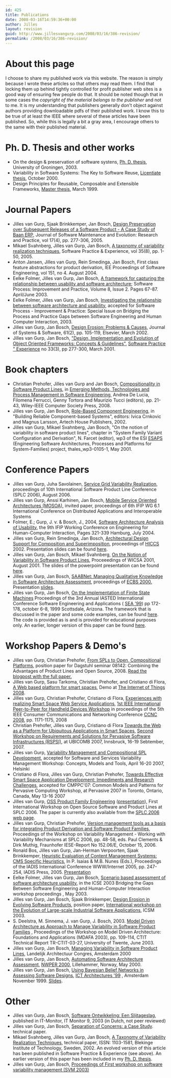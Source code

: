 ```yaml
---
id: 425
title: Publications
date: 2008-03-16T14:59:36+00:00
author: Jilles
layout: revision
guid: http://www.jillesvangurp.com/2008/03/16/386-revision/
permalink: /2008/03/16/386-revision/
---
```

<h1>About this page</h1>
I choose to share my published work via this website. The reason is simply because I wrote these articles so that others may read them. I find that locking them up behind tightly controlled for profit publisher web sites is a good way of ensuring few people do that. It should be noted though that in some cases the <em>copyright of the material belongs to the publisher</em> and not to me. It is my understanding that publishers generally don't object against authors providing downloadable pdfs of their published work. I know this to be true of at least the IEEE where several of these articles have been published. So, while this is legally a bit a gray area, I encourage others to the same with their published material.

<h1> Ph. D. Thesis and other works </h1>
<ul><li>On the design &amp; preservation of software systens, <a href="/static/phdthesis/index.html">Ph. D. thesis</a>, University of Groningen, 2003. </li>
<li>Variability in Software Systems: The Key to Software Reuse, <a href="/static/Lic/index.html">Licentiate thesis</a>, October 2000. </li>
<li>Design Principles for Reusable, Composable and Extensible Frameworks, <a     href="/static/MasterThesisHomepage/index.html">Master thesis</a>, March 1999. </li>
 </ul>
<h1> Journal Papers </h1>
<ul><li>Jilles van Gurp, Sjaak Brinkkemper, Jan Bosch, <a href="/static/DesignPreservation_in_JSMERP.pdf">Design Preservation over Subsequent Releases of a Software Product - A Case Study of Baan ERP</a>, Journal of Software Maintenance and Evolution: Research and Practice, vol 17(4), pp. 277-306, 2005. </li>
<li>Mikael Svahnberg, Jilles van Gurp, Jan Bosch, <a href="/static/SPEMAS.pdf">A taxonomy of variability realization techniques</a>, Software Practice &amp; Experience, vol 35(8), pp. 1-50, 2005. </li>
<li>Anton Jansen, Jilles van Gurp, Rein Smedinga, Jan Bosch, First class feature abstractions for product derivation, IEE Proceedings of Software Engineering, vol 151, no 4. August 2004. </li>
<li>Eelke Folmer, Jilles van Gurp, Jan Bosch, <a href="/static/spisf.pdf">A framework for capturing the relationship between usability and software architecture</a>; Software Process: Improvement and Practice, Volume 8, Issue 2. Pages 67-87. April/June 2003. </li>
<li>Eelke Folmer, Jilles van Gurp, Jan Bosch, <a href="/static/eelkespisf.pdf">Investigating the relationship between software architecture and usability</a>, accepted for Software Process - Improvement &amp; Practice: Special Issue on Bridging the Process and Practice Gaps between Software Engineering and Human Computer Interaction, 2003. </li>
<li>Jilles van Gurp, Jan Bosch, <a href="/static/designerosionproblemsandcauses.pdf">Design Erosion: Problems &amp; Causes</a>, Journal of Systems &amp; Software, 61(2), pp. 105-119, Elsevier, March 2002. </li>
<li>Jilles van Gurp, Jan Bosch, <a href="/static/spejvg.pdf">"Design, Implementation and Evolution of Object Oriented Frameworks: Concepts &amp; Guidelines"</a>, <a     href="http://www3.interscience.wiley.com/cgi-bin/jtoc?ID=1752">Software Practice " Experience</a> no 33(3), pp 277-300, March 2001. </li>
 </ul>
<h1> Book chapters </h1>
<ul><li>Christian Prehofer, Jilles van Gurp and Jan Bosch, <a href="/static/compositionalapproachchapter.pdf">Compositionality in Software Product Lines</a>, in <a     href="http://www.amazon.com/Emerging-Technologies-Management-Software-Engineering/dp/0470085711">Emerging Methods, Technologies and Process Management in Software Engineering</a>, Andrea De Lucia, Filomena Ferrucci, Genny Tortora and Maurizio Tucci (editors), pp. 21-43, Wiley-IEEE Computer Society Press, 2008.</li>
<li>Jilles van Gurp, Jan Bosch, <a href="/static/rolebasedcomponentengineering.pdf">Role-Based Component Engineering</a>, in "Building Reliable Component-based Systems", editors: Ivica Crnkovic and Magnus Larsson, Artech House Publishers, 2002. </li>
<li>Jilles van Gurp, Mikael Svahnberg, Jan Bosch, "On the notion of variability in software product lines", chapter in "System Family Variant Configuration and Derivation", N. Farcet (editor), wp3 of the ESI <a     href="http://www.esi.es/esaps/">ESAPS</a> (Engineering Software Architectures, Processes and Platforms for System-Families) project, thales_wp3-0105-1, May 2001. </li>
 </ul>
<h1> Conference Papers </h1>
<ul><li>Jilles van Gurp, Juha Savolainen, <a href="/static/splc2006servicegridvariability.pdf">Service Grid Variability Realization</a>, proceedings of 10th International Software Product Line Conference (SPLC 2006), August 2006. </li>
<li>Jilles van Gurp, Anssi Karhinen, Jan Bosch, <a href="/static/mosoa.pdf">Mobile Service Oriented Architectures (MOSOA)</a>, invited paper, proceedings of 6th IFIP WG 6.1 International Conference on Distributed Applications and Interoperable Systems </li>
<li>Folmer, E.; Gurp, J. v. &amp; Bosch, J., 2004, <a href="/static/ehci2004.pdf">Software Architecture Analysis of Usability</a>, the 9th IFIP Working Conference on Engineering for Human-Computer Interaction, Pages 321-339 Hamburg, July 2004. </li>
<li>Jilles van Gurp, Rein Smedinga, Jan Bosch, <a href="/static/steai051.pdf">Architectural Design Support for Composition and Superimposition</a>, proceedings of <a href="http://www.hicss.hawaii.edu/diglib.htm">HICCS</a> 2002. Presentation slides can be found <a href="/static/hiccs2002-presentation.zip">here</a>. </li>
<li>Jilles van Gurp, Jan Bosch, Mikael Svahnberg, <a href="notionOfVariability.pdf">On the Notion of Variability in Software Product Lines</a>, Proceeedings of WICSA 2001, August 2001. The slides of the powerpoint presentation can be found <a href="/static/wicsa_2001.ppt">here</a>. </li>
<li>Jilles van Gurp, Jan Bosch, <a href="/static/saabnetECBS.pdf">SAABNet: Managing Qualitative Knowledge in Software Architecture Assessment</a>,&nbsp;proceedings of <a href="http://www.dcs.napier.ac.uk/ecbs/">ECBS 2000.</a> Presentation <a href="/static/ecbs%20presentation.ppt">slides</a>. </li>
<li>Jilles van Gurp, Jan Bosch, <a href="/static/fsm-sea99.pdf">On the Implementation of Finite State Machines</a> Proceedings of the 3rd Annual IASTED International Conference Software Engineering and Applications ( <a     href="http://www.iasted.com/conferences/1999/scottsdale/sea.htm">SEA '99</a>) pp 172-178, october 6-8, 1999 Scottsdale, Arizona. The framework that is discussed in the paper and some code examples, can be found <a         href="/static/FSMCodeExamples.zip">here</a>. The     code is provided as is and is provided for educational purposes only. An earlier, longer version of     this paper can be found <a href="/static/on_the_implementation_of_finite_state_machines.pdf">here</a>. </li>
 </ul>
<h1>Workshop Papers &amp; Demo's </h1>
<ul>
	<li>Jilles van Gurp, Christian Prehofer, <a href="/static/FromIntegrationalSPLstoOpenCompositionalPlatforms.pdf">From SPLs to Open, Compositional Platforms</a>, position paper for Dagstuhl seminar 08142: Combining the Advantages of Product Lines and Open Source, 2008. <a href="http://www.jillesvangurp.com/2008/03/16/from-spls-to-open-compositional-platforms/">Read the blogpost with the full paper.</a></li>
	<li>Jilles van Gurp, Sasu Tarkoma, Christian Prehofer, and Cristiano di Flora, <a href="/static/iot2008demo.pdf">A Web based platform for smart spaces</a>, Demo at <a href="http://www.the-internet-of-things.org/">The Internet of Things 2008</a>.
<li>Jilles van Gurp, Christian Prehofer, Cristiano di Flora, <a href="/static/ccnc2008.pdf">Experiences with realizing Smart Space Web Service Applications</a>, <a href="http://cms.comsoc.org/CCNC_2008/Content/Home/Call_for_Papers_/P2P_HD_Workshop.html">1st IEEE International Peer-to-Peer for Handheld Devices Workshop</a> in proceedings of the 5th IEEE Consumer Communications and Networking Conference <a href="http://www.ieee-ccnc.org/">CCNC 2008</a>, pp. 1171-1175, 2008</li>
<li>Christian Prehofer, Jilles van Gurp, Cristiano di Flora <a href="/static/WebSmartSpaces.pdf">Towards the Web as a Platform for Ubiquitous Applications in Smart Spaces</a>, <a href="http://www.igd.fhg.de/igd-a1/RSPSI2/">Second Workshop on Requirements and Solutions for Pervasive Software Infrastructures (RSPSI)</a>, at UBICOMB 2007, Innsbruck, 16-19 Sebtember, 2007. </li>
<li>Jilles van Gurp, <a href="/static/SVMhelsinki2007r.pdf">Variability Management and Compositional SPL Development</a>, accepted for Software and Services Variability Management Workshop: Concepts, Models and Tools, April 16-20 2007, Helsinki </li>
<li>Cristiano di Flora, Jilles van Gurp, Christian Prehofer, <a href="/static/CMPPC07Draft.pdf">Towards Effective Smart Space Application Development: Impediments and Research Challenges</a>, accepted for CMPPC'07: Common Models and Patterns for Pervasive Computing Workshop, at Pervasive 2007 in Toronto, Ontario, Canada, May 13-16 2007 </li>
<li>Jilles van Gurp, <a href="/static/ossplsplc2006.pdf">OSS Product Family Engineering</a> (<a href="/static/ossplsplc2006.ppt">presentation</a>), First International Workshop on Open Source Software and Product Lines at SPLC 2006. The paper is currently also available from the <a     href="http://www.sei.cmu.edu/splc2006/">SPLC 2006 web page</a>. </li>
<li>Jilles van Gurp, Christian Prehofer, <a href="/static/svmusingsvn-final.pdf">Version management tools as a basis for integrating Product Derivation and Software Product Families</a>, Proceedings of the Workshop on Variability Management - Working with Variability Mechanisms at SPLC 2006, pp. 48-58, eds. Paul Clements &amp; Dirk Muthig, Fraunhofer IESE-Report No 152.06/E, October 15, 2006. </li>
<li>Ronald Bos, Jilles van Gurp, Jan-Herman Verpoorten, Sjaak Brinkkemper, <a     href="/static/IADIS05 _CMS_Heuristics.pdf">Heuristic Evaluation of Content Management Systems: CMS Specific Heuristics</a>, In P. Isaias &amp; M.B. Nunes (Eds.), Proceedings of the IADIS International Conference WWW/Internet 2005, pp. 247-254, IADIS Press, 2005. <a href="/static/IADIS05.ppt">Presentation</a> </li>
<li>Eelke Folmer, Jilles van Gurp, Jan Bosch, <a href="/static/scenariobasedusabilityassessment.pdf">Scenario based assessment of software architecture usability</a>, in the ICSE 2003 Bridging the Gaps Between Software Engineering and Human-Computer Interaction workshop proceedings , May 2003. </li>
<li>Jilles van Gurp, Jan Bosch, Sjaak Brinkkemper, <a href="/static/06-VanGurpEtAl-position.pdf">Design Erosion in Evolving Software Products</a>, position paper, <a     href="http://prog.vub.ac.be/FFSE/Workshops/ELISA-Workshop.html">International workshop on the Evolution of Large-scale Industrial Software Applications</a>, ICSM 2003. </li>
<li>S. Deelstra, M. Sinnema, J. van Gurp, J. Bosch, 2003. <a href="/static/sybrenmarcoMDASPF.pdf">Model Driven Architecture as Approach to Manage Variability in Software Product Families</a> , Proceedings of the Workshop on Model Driven Architecture: Foundations and Applications (MDAFA 2003), pp. 109-114, CTIT Technical Report TR-CTIT-03-27, University of Twente, June 2003. </li>
<li>Jilles van Gurp, Jan Bosch, <a href="/static/managingvariabilityinSPLs.pdf">Managing Variability in Software Product Lines</a>, Landelijk Architectuur Congres, Amsterdam 2000 </li>
<li>Jilles van Gurp, Jan Bosch, <a href="/static/nwper2000_final_version.pdf">Automating Software Architecture Assessment</a>, <a href="http://www.ifi.uib.no/konf/nwper2000/">NWPER 2000</a>, Lillehammer, Norway, May 2000. </li>
<li>Jilles van Gurp, Jan Bosch, <a href="/static/ict99-saabnet.pdf">Using Bayesian Belief Networks in Assessing Software Designs</a>, <a href="http://www.cs.vu.nl/~hansdb/ict-architecture/">ICT Architectures '99</a> , Amsterdam November 1999. <a href="/static/ict%20presentation.ppt">Slides</a>. </li>
 </ul>
<h1> Other </h1>
<ul><li>Jilles van Gurp, Jan Bosch, <a href="/static/it%20monitor.pdf">Software Ontwikkeling: Een Slijtageslag</a>, published in IT-Monitor, IT Monitor 9, 2003 (in Dutch, not peer reviewed) </li>
<li>Jilles van Gurp, Jan Bosch, <a href="/static/soccasestudy.pdf">Separation of Concerns: a Case Study</a>. technical paper. </li>
<li>Mikael Svahnberg, Jilles van Gurp, Jan Bosch, <a href="/static/Variability_taxonomy.pdf">A Taxonomy of Variability Realization Techniques</a>, technical paper, ISSN: 1103-1581, Blekinge Institute of Technology, Sweden, 2002. An evolved version of this article has been published in Software Practice &amp; Experience (see above). An earlier version of this paper has been included in my <a   href="/static/phdthesis/index.html">Ph. D. thesis</a>. </li>
<li>Jilles van Gurp, Jan Bosch, <a href="/static/svm2003/index.html">Proceedings of First workshop on software variability management (SVM 2003)</a> </li>
 </ul>
 